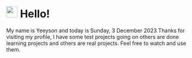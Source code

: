  <h1>
    <img src="https://emojis.slackmojis.com/emojis/images/1643510097/45343/hi.gif?1643510097" width="30"/> 
    Hello!
 </h1>
 <p>
    My name is Yeeyson and today is Sunday, 3 December 2023
    Thanks for visiting my profile, I have some test projects going on others are done learning projects and others are real projects.
    Feel free to watch and use them.
 </p>